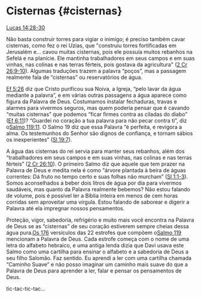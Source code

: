 # **Cisternas** {#cisternas}

[Lucas 14:28-30](http://bibliaonline.com.br/acf/lc/14/28-30)

Não basta construir torres para vigiar o inimigo; é preciso também cavar cisternas, como fez o rei Uzias, que &quot;construiu torres fortificadas em Jerusalém e... cavou muitas cisternas, pois ele possuía muitos rebanhos na Sefelá e na planície. Ele mantinha trabalhadores em seus campos e em suas vinhas, nas colinas e nas terras férteis, pois gostava da agricultura&quot; ([2 Cr 26:9-10](http://bibliaonline.com.br/acf/2cr/26/9-10)). Algumas traduções trazem a palavra “poços”, mas a passagem realmente fala de “cisternas” ou reservatórios de água.

[Ef 5:26](http://bibliaonline.com.br/acf/ef/5/26) diz que Cristo purificou sua Noiva, a Igreja, “pelo lavar da água mediante a palavra”, e em várias outras passagens a água aparece como figura da Palavra de Deus. Costumamos instalar fechaduras, travas e alarmes para vivermos seguros, mas quem poderia pensar que é cavando “muitas cisternas” que podemos “ficar firmes contra as ciladas do diabo” ([Ef 6:11](http://bibliaonline.com.br/acf/ef/6/11))? “Guardei no coração a tua palavra para não pecar contra ti”, diz o[Salmo 119:11](http://bibliaonline.com.br/acf/sl/119/11). O Salmo 19 diz que essa Palavra “é perfeita, e revigora a alma. Os testemunhos do Senhor são dignos de confiança, e tornam sábios os inexperientes” ([Sl 19:7](http://bibliaonline.com.br/acf/sl/19/7)).

A água das cisternas do rei servia para manter seus rebanhos, além dos “trabalhadores em seus campos e em suas vinhas, nas colinas e nas terras férteis” ([2 Cr 26:10](http://bibliaonline.com.br/acf/2cr/26/10)). O primeiro Salmo diz que aquele que tem prazer na Palavra de Deus e medita nela é como “árvore plantada à beira de águas correntes: Dá fruto no tempo certo e suas folhas não murcham” ([Sl 1:1-3](http://bibliaonline.com.br/acf/sl/1/1-3)). Somos aconselhados a beber dois litros de água por dia para vivermos saudáveis, mas quanto da Palavra realmente bebemos? Não estou falando de volume, pois é possível ler a Bíblia inteira em menos de cem horas corridas sem aproveitar uma vírgula. Estou falando de saborear e digerir a Palavra até ela impregnar nossos pensamentos.

Proteção, vigor, sabedoria, refrigério e muito mais você encontra na Palavra de Deus se as “cisternas” de seu coração estiverem sempre cheias dessa água pura.[Os 176](http://bibliaonline.com.br/acf/os/17/6) versículos das 22 estrofes que compõem o[Salmo 119](http://bibliaonline.com.br/acf/sl/119) mencionam a Palavra de Deus. Cada estrofe começa com o nome de uma letra do alfabeto hebraico, e uma antiga lenda dizia que Davi usava este Salmo como uma cartilha para ensinar o alfabeto e a sabedoria de Deus a seu filho Salomão. Faz sentido. Eu aprendi a ler com uma cartilha chamada “Caminho Suave” e não posso imaginar um caminho mais suave do que a Palavra de Deus para aprender a ler, falar e pensar os pensamentos de Deus.

tic-tac-tic-tac...